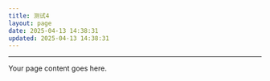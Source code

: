 ```yaml
---
title: 测试4
layout: page
date: 2025-04-13 14:38:31
updated: 2025-04-13 14:38:31
---
```


---

Your page content goes here.